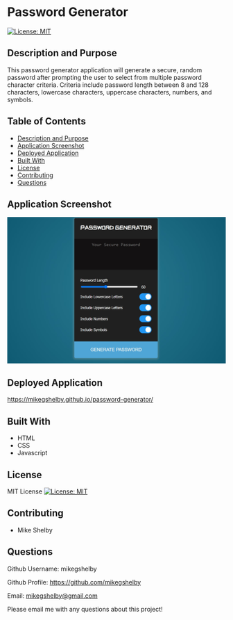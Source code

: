 # Password Generator
[![License: MIT](https://img.shields.io/badge/License-MIT-yellow.svg)](https://opensource.org/licenses/MIT)

## Description and Purpose
This password generator application will generate a secure, random password after prompting the user to select from multiple password character criteria. Criteria include password length between 8 and 128 characters, lowercase characters, uppercase characters, numbers, and symbols.

## Table of Contents
  - [Description and Purpose](#description-and-purpose)
  - [Application Screenshot](#application-screenshot)
  - [Deployed Application](#deployed-application)
  - [Built With](#built-with)
  - [License](#license)
  - [Contributing](#contributing)
  - [Questions](#questions)

## Application Screenshot
![Password Generator screenshot](./password-generator-screenshot.jpg "Application Screenshot")

## Deployed Application
https://mikegshelby.github.io/password-generator/

## Built With
* HTML
* CSS
* Javascript

## License
MIT License
[![License: MIT](https://img.shields.io/badge/License-MIT-yellow.svg)](https://opensource.org/licenses/MIT)

## Contributing
* Mike Shelby

## Questions
Github Username: mikegshelby

Github Profile: https://github.com/mikegshelby

Email: mikegshelby@gmail.com

Please email me with any questions about this project!

